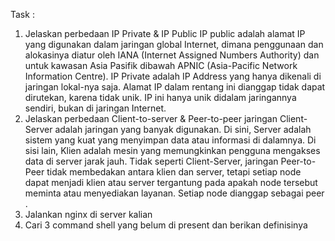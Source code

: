 Task :
1. Jelaskan perbedaan IP Private & IP Public
IP public adalah alamat IP yang digunakan dalam jaringan global Internet, dimana
penggunaan dan alokasinya diatur oleh IANA (Internet Assigned Numbers Authority)
dan untuk kawasan Asia Pasifik dibawah APNIC (Asia-Pacific Network Information
Centre).
IP Private adalah IP Address yang hanya dikenali di jaringan lokal-nya saja.
Alamat IP dalam rentang ini dianggap tidak dapat dirutekan, karena tidak
unik. IP ini hanya unik didalam jaringannya sendiri, bukan di jaringan Internet.
2. Jelaskan perbedaan Client-to-server & Peer-to-peer
jaringan Client-Server adalah jaringan yang banyak digunakan. Di sini, Server
adalah sistem yang kuat yang menyimpan data atau informasi di dalamnya. Di
sisi lain, Klien adalah mesin yang memungkinkan pengguna mengakses data
di server jarak jauh.
Tidak seperti Client-Server, jaringan Peer-to-Peer tidak membedakan antara
klien dan server, tetapi setiap node dapat menjadi klien atau server tergantung
pada apakah node tersebut meminta atau menyediakan layanan. Setiap node
dianggap sebagai peer .
3. Jalankan nginx di server kalian
4. Cari 3 command shell yang belum di present dan berikan definisinya

